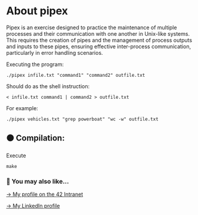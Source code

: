 # About pipex

Pipex is an exercise designed to practice the maintenance of multiple processes and their communication with one another in Unix-like systems. This requires the creation of pipes and the management of process outputs and inputs to these pipes, ensuring effective inter-process communication, particularly in error handling scenarios.

Executing the program:
```
./pipex infile.txt "command1" "command2" outfile.txt
```

Should do as the shell instruction:
```
< infile.txt command1 | command2 > outfile.txt
```

For example:
```
./pipex vehicles.txt "grep powerboat" "wc -w" outfile.txt
```

## 🟠 Compilation:
Execute
```
make
```

### 🔄 You may also like...
[-> My profile on the 42 Intranet](https://profile.intra.42.fr/users/mgimon-c)

[-> My LinkedIn profile](https://www.linkedin.com/in/mgimon-c/)




